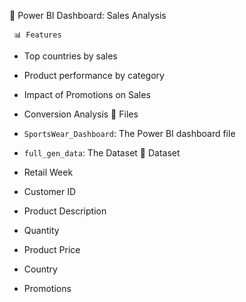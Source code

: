 🧠 Power BI Dashboard: Sales Analysis 

     📊 Features
     
   - Top countries by sales
   - Product performance by category
   - Impact of Promotions on Sales
   - Conversion Analysis
     📁 Files
     
   - `SportsWear_Dashboard`: The Power BI dashboard file
   - `full_gen_data`: The Dataset
     🧮 Dataset
     
   - Retail Week 
   - Customer ID
   - Product Description
   - Quantity
   - Product Price
   - Country
   - Promotions 
